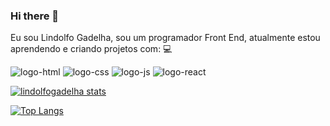 ### Hi there 👋

Eu sou Lindolfo Gadelha, sou um programador Front End, atualmente estou aprendendo e criando projetos com: 💻


<img src='https://img.shields.io/badge/HTML5-E34F26?style=for-the-badge&logo=html5&logoColor=white' alt='logo-html'/>


<img src='https://img.shields.io/badge/CSS3-1572B6?style=for-the-badge&logo=css3&logoColor=white' alt='logo-css'/>


<img src='https://img.shields.io/badge/JavaScript-323330?style=for-the-badge&logo=javascript&logoColor=F7DF1E' alt='logo-js'/>


<img src='https://img.shields.io/badge/React-20232A?style=for-the-badge&logo=react&logoColor=61DAFB' alt='logo-react'/>


[![lindolfogadelha stats](https://github-readme-stats.vercel.app/api?username=lindolfogadelha)](https://github.com/anuraghazra/github-readme-stats)


[![Top Langs](https://github-readme-stats.vercel.app/api/top-langs/?username=lindolfogadelha)](https://github.com/anuraghazra/github-readme-stats)

